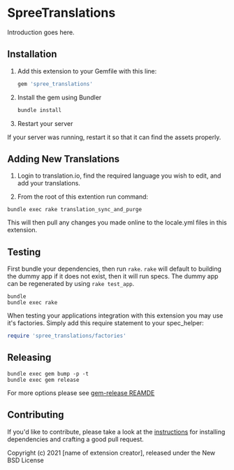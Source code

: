 # SpreeTranslations

Introduction goes here.

## Installation

1. Add this extension to your Gemfile with this line:

    ```ruby
    gem 'spree_translations'
    ```

2. Install the gem using Bundler

    ```ruby
    bundle install
    ```

3. Restart your server

  If your server was running, restart it so that it can find the assets properly.

## Adding New Translations

1. Login to translation.io, find the required language you wish to edit, and add your translations.

2. From the root of this extention run command:

```shell
bundle exec rake translation_sync_and_purge
```

This will then pull any changes you made online to the locale.yml files in this extension.

## Testing

First bundle your dependencies, then run `rake`. `rake` will default to building the dummy app if it does not exist, then it will run specs. The dummy app can be regenerated by using `rake test_app`.

```shell
bundle
bundle exec rake
```

When testing your applications integration with this extension you may use it's factories.
Simply add this require statement to your spec_helper:

```ruby
require 'spree_translations/factories'
```

## Releasing

```shell
bundle exec gem bump -p -t
bundle exec gem release
```

For more options please see [gem-release REAMDE](https://github.com/svenfuchs/gem-release)

## Contributing

If you'd like to contribute, please take a look at the
[instructions](CONTRIBUTING.md) for installing dependencies and crafting a good
pull request.

Copyright (c) 2021 [name of extension creator], released under the New BSD License
